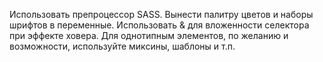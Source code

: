 Использовать препроцессор SASS.
Вынести палитру цветов и наборы шрифтов в переменные.
Использовать & для вложенности селектора при эффекте ховера.
Для однотипным элементов, по желанию и возможности, используйте миксины, шаблоны и т.п.
